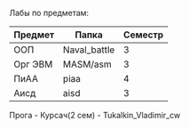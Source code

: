 Лабы по предметам:

| Предмет | Папка | Семестр |
|---------|-------|---------|
| ООП | Naval_battle | 3 |
| Орг ЭВМ | MASM/asm | 3 |
| ПиАА | piaa | 4  |
| Аисд | aisd | 3 |

Прога - Курсач(2 сем) - Tukalkin_Vladimir_cw 
